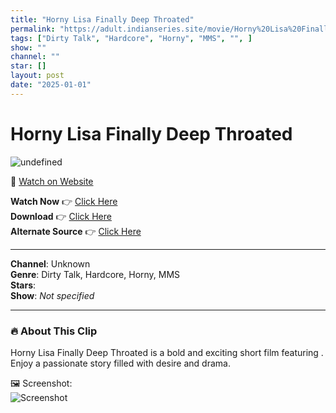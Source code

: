 ```yaml
---
title: "Horny Lisa Finally Deep Throated"
permalink: "https://adult.indianseries.site/movie/Horny%20Lisa%20Finally%20Deep%20Throated"
tags: ["Dirty Talk", "Hardcore", "Horny", "MMS", "", ]
show: ""
channel: ""
star: []
layout: post
date: "2025-01-01"
---
```


# Horny Lisa Finally Deep Throated

![undefined](https://desisins.com/wp-content/uploads/2024/09/Horny-Lisa-Finally-Deep-Throat-MMS-DesiSins.com_.jpg)

🔗 [Watch on Website](https://adult.indianseries.site/movie/Horny%20Lisa%20Finally%20Deep%20Throated)

**Watch Now** 👉 [Click Here](https://adult.indianseries.site/movie/Horny%20Lisa%20Finally%20Deep%20Throated)  
**Download** 👉 [Click Here](https://adult.indianseries.site/movie/Horny%20Lisa%20Finally%20Deep%20Throated)  
**Alternate Source** 👉 [Click Here](https://adult.indianseries.site/movie/Horny%20Lisa%20Finally%20Deep%20Throated)

---

**Channel**: Unknown  
**Genre**: Dirty Talk, Hardcore, Horny, MMS  
**Stars**:   
**Show**: *Not specified*

---

### 🔥 About This Clip

Horny Lisa Finally Deep Throated is a bold and exciting short film featuring . Enjoy a passionate story filled with desire and drama.
 
🖼️ Screenshot:  
![Screenshot](https://desisins.com/wp-content/uploads/2024/09/Horny-Lisa-Finally-Deep-Throat-MMS-DesiSins.com_.jpg)
